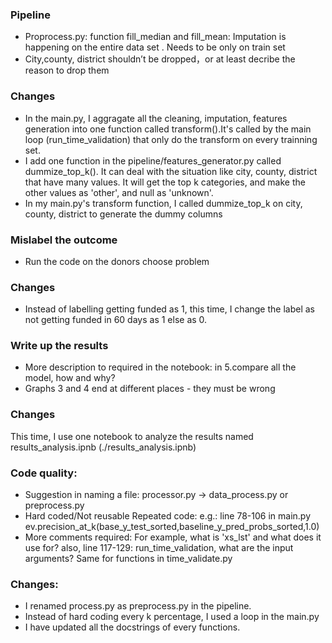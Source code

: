 ### Pipeline

- Proprocess.py: function fill_median and fill_mean: Imputation is happening on the entire data set . Needs to be only on train set
- City,county, district shouldn’t be dropped，or at least decribe the reason to drop them

### Changes
- In the main.py, I aggragate all the cleaning, imputation, features generation into one function called transform().It's called by the main loop (run_time_validation) that only do the transform on every trainning set.
- I add one function in the pipeline/features_generator.py called dummize_top_k(). It can deal with the situation like city, county, district that have many values. It will get the top k categories, and make the other values as 'other', and null as 'unknown'.
- In my main.py's transform function, I called dummize_top_k on city, county, district to generate the dummy columns


### Mislabel the outcome
- Run the code on the donors choose problem

### Changes

- Instead of labelling getting funded as 1, this time, I change the label as not getting funded in 60 days as 1 else as 0.

### Write up the results

- More description to required in the notebook: in 5.compare all the model, how and why?
- Graphs 3 and 4 end at different places - they must be wrong


### Changes
This time, I use one notebook to analyze the results named results_analysis.ipnb (./results_analysis.ipnb)

### Code quality:
- Suggestion in naming a file: processor.py -> data_process.py or preprocess.py
- Hard coded/Not reusable Repeated code: e.g.: line 78-106 in main.py ev.precision_at_k(base_y_test_sorted,baseline_y_pred_probs_sorted,1.0)
- More comments required: For example, what is 'xs_lst' and what does it use for?  also, line 117-129: run_time_validation, what are the input arguments? Same for functions in time_validate.py

### Changes:

- I renamed process.py as preprocess.py in the pipeline.
- Instead of hard coding every k percentage, I used a loop in the main.py
- I have updated all the docstrings of every functions.
